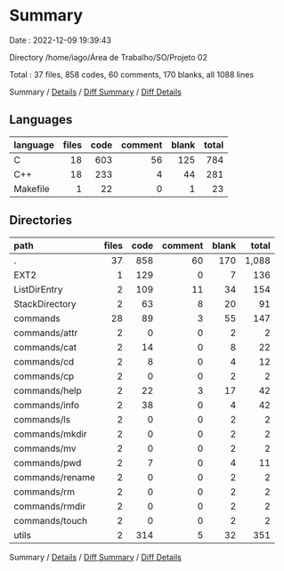 # Summary

Date : 2022-12-09 19:39:43

Directory /home/iago/Área de Trabalho/SO/Projeto 02

Total : 37 files,  858 codes, 60 comments, 170 blanks, all 1088 lines

Summary / [Details](details.md) / [Diff Summary](diff.md) / [Diff Details](diff-details.md)

## Languages
| language | files | code | comment | blank | total |
| :--- | ---: | ---: | ---: | ---: | ---: |
| C | 18 | 603 | 56 | 125 | 784 |
| C++ | 18 | 233 | 4 | 44 | 281 |
| Makefile | 1 | 22 | 0 | 1 | 23 |

## Directories
| path | files | code | comment | blank | total |
| :--- | ---: | ---: | ---: | ---: | ---: |
| . | 37 | 858 | 60 | 170 | 1,088 |
| EXT2 | 1 | 129 | 0 | 7 | 136 |
| ListDirEntry | 2 | 109 | 11 | 34 | 154 |
| StackDirectory | 2 | 63 | 8 | 20 | 91 |
| commands | 28 | 89 | 3 | 55 | 147 |
| commands/attr | 2 | 0 | 0 | 2 | 2 |
| commands/cat | 2 | 14 | 0 | 8 | 22 |
| commands/cd | 2 | 8 | 0 | 4 | 12 |
| commands/cp | 2 | 0 | 0 | 2 | 2 |
| commands/help | 2 | 22 | 3 | 17 | 42 |
| commands/info | 2 | 38 | 0 | 4 | 42 |
| commands/ls | 2 | 0 | 0 | 2 | 2 |
| commands/mkdir | 2 | 0 | 0 | 2 | 2 |
| commands/mv | 2 | 0 | 0 | 2 | 2 |
| commands/pwd | 2 | 7 | 0 | 4 | 11 |
| commands/rename | 2 | 0 | 0 | 2 | 2 |
| commands/rm | 2 | 0 | 0 | 2 | 2 |
| commands/rmdir | 2 | 0 | 0 | 2 | 2 |
| commands/touch | 2 | 0 | 0 | 2 | 2 |
| utils | 2 | 314 | 5 | 32 | 351 |

Summary / [Details](details.md) / [Diff Summary](diff.md) / [Diff Details](diff-details.md)